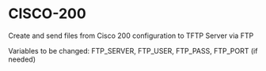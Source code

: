 # CISCO-200
Create and send files from Cisco 200 configuration to TFTP Server via FTP

Variables to be changed:
FTP_SERVER,
FTP_USER,
FTP_PASS,
FTP_PORT (if needed)
